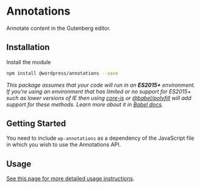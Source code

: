 # Annotations

Annotate content in the Gutenberg editor.

## Installation

Install the module

```bash
npm install @wordpress/annotations --save
```

_This package assumes that your code will run in an **ES2015+** environment. If you're using an environment that has limited or no support for ES2015+ such as lower versions of IE then using [core-js](https://github.com/zloirock/core-js) or [@babel/polyfill](https://babeljs.io/docs/en/next/babel-polyfill) will add support for these methods. Learn more about it in [Babel docs](https://babeljs.io/docs/en/next/caveats)._

## Getting Started

You need to include `wp-annotations` as a dependency of the JavaScript file in which you wish to use the Annotations API.

## Usage

[See this page for more detailed usage instructions](https://developer.wordpress.org/block-editor/developers/block-api/block-annotations).

